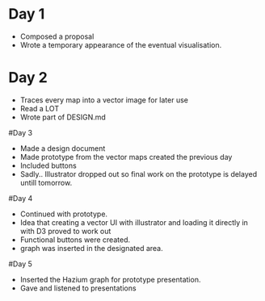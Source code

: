 # Day 1

* Composed a proposal
* Wrote a temporary appearance of the eventual visualisation.

# Day 2
* Traces every map into a vector image for later use 
* Read a LOT
* Wrote part of DESIGN.md

#Day 3
* Made a design document
* Made prototype from the vector maps created the previous day
* Included buttons 
* Sadly.. Illustrator dropped out so final work on the prototype is delayed untill tomorrow.

#Day 4 
* Continued with prototype. 
* Idea that creating a vector UI with illustrator and loading it directly in with D3 proved to work out
* Functional buttons were created. 
* graph was inserted in the designated area.

#Day 5
* Inserted the Hazium graph for prototype presentation.
* Gave and listened to presentations
